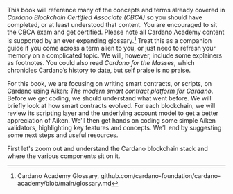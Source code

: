 This book will reference many of the concepts and terms already covered in *Cardano Blockchain Certified Associate (CBCA)* so you should have completed, or at least understood that content. You are encouraged to sit the CBCA exam and get certified. Please note all Cardano Academy content is supported by an ever expanding glossary.[^1] Treat this as a companion guide if you come across a term alien to you, or just need to refresh your memory on a complicated topic. We will, however, include some explainers as footnotes. You could also read *Cardano for the Masses*, which chronicles Cardano’s history to date, but self praise is no praise.

For this book, we are focusing on writing smart contracts, or scripts, on Cardano using Aiken: *The modern smart contract platform for Cardano*. Before we get coding, we should understand what went before. We will briefly look at how smart contracts evolved. For each blockchain, we will review its scripting layer and the underlying account model to get a better appreciation of Aiken. We’ll then get hands on coding some simple Aiken validators, highlighting key features and concepts. We’ll end by suggesting some next steps and useful resources.

First let's zoom out and understand the Cardano blockchain stack and where the various components sit on it.

[^1]: Cardano Academy Glossary, github.com/cardano-foundation/cardano-academy/blob/main/glossary.md

